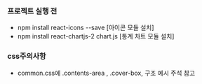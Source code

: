 ### 프로젝트 실행 전
- npm install react-icons --save [아이콘 모듈 설치]
- npm install react-chartjs-2 chart.js [통계 차트 모듈 설치]
  
### css주의사항
- common.css에 .contents-area , .cover-box, 구조 예시 주석 참고
